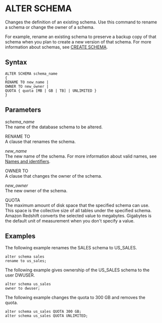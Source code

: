 # ALTER SCHEMA<a name="r_ALTER_SCHEMA"></a>

Changes the definition of an existing schema\. Use this command to rename a schema or change the owner of a schema\. 

For example, rename an existing schema to preserve a backup copy of that schema when you plan to create a new version of that schema\. For more information about schemas, see [CREATE SCHEMA](r_CREATE_SCHEMA.md)\. 

## Syntax<a name="r_ALTER_SCHEMA-synopsis"></a>

```
ALTER SCHEMA schema_name
{
RENAME TO new_name |
OWNER TO new_owner |
QUOTA { quota [MB | GB | TB] | UNLIMITED }
}
```

## Parameters<a name="r_ALTER_SCHEMA-parameters"></a>

 *schema\_name*   
The name of the database schema to be altered\. 

RENAME TO   
A clause that renames the schema\. 

 *new\_name*   
The new name of the schema\. For more information about valid names, see [Names and identifiers](r_names.md)\. 

OWNER TO   
A clause that changes the owner of the schema\. 

 *new\_owner*   
The new owner of the schema\. 

QUOTA   
The maximum amount of disk space that the specified schema can use\. This space is the collective size of all tables under the specified schema\. Amazon Redshift converts the selected value to megabytes\. Gigabytes is the default unit of measurement when you don't specify a value\. 

## Examples<a name="r_ALTER_SCHEMA-examples"></a>

The following example renames the SALES schema to US\_SALES\.

```
alter schema sales
rename to us_sales;
```

The following example gives ownership of the US\_SALES schema to the user DWUSER\.

```
alter schema us_sales
owner to dwuser;
```

The following example changes the quota to 300 GB and removes the quota\.

```
alter schema us_sales QUOTA 300 GB;
alter schema us_sales QUOTA UNLIMITED;
```